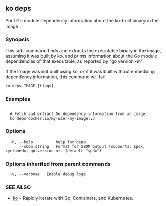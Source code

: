 ## ko deps

Print Go module dependency information about the ko-built binary in the image

### Synopsis

This sub-command finds and extracts the executable binary in the image, assuming it was built by ko, and prints information about the Go module dependencies of that executable, as reported by "go version -m".

If the image was not built using ko, or if it was built without embedding dependency information, this command will fail.

```
ko deps IMAGE [flags]
```

### Examples

```

  # Fetch and extract Go dependency information from an image:
  ko deps docker.io/my-user/my-image:v3
```

### Options

```
  -h, --help          help for deps
      --sbom string   Format for SBOM output (supports: spdx, cyclonedx, go.version-m). (default "spdx")
```

### Options inherited from parent commands

```
  -v, --verbose   Enable debug logs
```

### SEE ALSO

* [ko](ko.md)	 - Rapidly iterate with Go, Containers, and Kubernetes.

